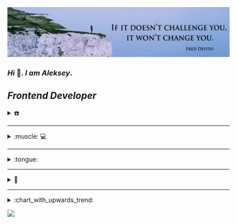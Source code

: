 ![Header](https://github.com/Lelik7777/lelik7777/blob/main/assets/1659084864603.jpeg)
### *Hi* 👋.  *I am Aleksey*.

## *Frontend  Developer*

<details>
  <summary>☎️</summary>

[![](https://github.com/Lelik7777/lelik7777/blob/main/assets/icons8-телеграмма-app-48.png)](https://t.me/Lelik_Jan) [![](https://github.com/Lelik7777/lelik7777/blob/main/assets/icons8-линкедин-48.png)](https://www.linkedin.com/in/aleksey-kvachkov-aa245a237/) [![](https://github.com/Lelik7777/lelik7777/blob/main/assets/icons8-discord-48.png)](https://discord.com/channels/@me)

</details>

---

<details>
<summary> :muscle: 💻 </summary>

![HTML5](https://img.shields.io/badge/html5-%23E34F26.svg?style=for-the-badge&logo=html5&logoColor=white)
![CSS3](https://img.shields.io/badge/css3-%231572B6.svg?style=for-the-badge&logo=css3&logoColor=white)
![SASS](https://img.shields.io/badge/SASS-hotpink.svg?style=for-the-badge&logo=SASS&logoColor=white)
<img src="https://img.shields.io/badge/BEM-green?style=for-the-badge&logo=bem&logoColor=black"/>
![JavaScript](https://img.shields.io/badge/-JavaScript-333?style=for-the-badge&logo=javascript)
![TypeScript](https://img.shields.io/badge/typescript-%23007ACC.svg?style=for-the-badge&logo=typescript&logoColor=white)
![Markdown](https://img.shields.io/badge/-Markdown-333?style=for-the-badge&logo=markdown)
<img src="https://img.shields.io/badge/React-black?style=for-the-badge&logo=react&logoColor=61DAFB">

🛠

![Figma](https://img.shields.io/badge/figma-%23F24E1E.svg?style=for-the-badge&logo=figma&logoColor=white)
![GitHub](https://img.shields.io/badge/github-%23121011.svg?style=for-the-badge&logo=github&logoColor=white)
![Git](https://img.shields.io/badge/git-%23F05033.svg?style=for-the-badge&logo=git&logoColor=white)
<img src="https://img.shields.io/badge/vs code-blue?style=for-the-badge&logo=visualstudiocode&logoColor=cyan "/>
<img src="https://img.shields.io/badge/web storm-black?style=for-the-badge&logo=webstorm&logoColor=orange "/>
![Webpack](https://img.shields.io/badge/webpack-333?style=for-the-badge&logo=webpack&logoColor=white)
![Eslint](https://user-images.githubusercontent.com/91879193/231826273-47ced88f-3531-44bf-8370-d2e782feecf4.svg)
<img src="https://img.shields.io/badge/Prettier-black?style=for-the-badge&logo=prettier&logoColor=#FFA500"/>
<img src="https://img.shields.io/badge/Stack overflow-E3F4F4?style=for-the-badge&logo=stackoverflow&logoColor=FFA41B"/>
<img src="https://img.shields.io/badge/Google-34a855?style=for-the-badge&logo=google&logoColor=4285F4"/>
<img src="https://img.shields.io/badge/Laverna-66b953?style=for-the-badge&logo=codersrank&logoColor=white"/>
<img src="https://img.shields.io/badge/Codewars-222327?style=for-the-badge&logo=codewars&logoColor=1361E">
<img src="https://img.shields.io/badge/Google chrome-fcc92c?style=for-the-badge&logo=googlechrome&logoColor=4285F4">


⌨

<img src="https://img.shields.io/badge/touch typing rus-orange?style=for-the-badge&logo=English&logoColor=orange "/>
<img src="https://img.shields.io/badge/touch typing eng-orange?style=for-the-badge&logo=English&logoColor=orange "/> 




 🎯💪

 
<br/>
<img src="https://img.shields.io/badge/time management-gold?style=for-the-badge&logo=English&logoColor=black"/>
<img src="https://img.shields.io/badge/task planning-gold?style=for-the-badge&logo=English&logoColor=black"/>
<img src="https://img.shields.io/badge/task decomposition-gold?style=for-the-badge&logo=English&logoColor=black "/> 

</details>

---

<details>
<summary> :tongue: </summary>

- **English A2 and moving towards B1** 
- **Russian Native**

</details>

---
<details>
 <summary>💼</summary>
  
<img src="https://user-images.githubusercontent.com/72075841/212335840-3e807600-6092-4e6a-867e-df7b2d6f34f7.gif" alt="user" width="200" /> 

| PROJECTS | PROJECTS |  PROJECTS |PROJECTS |
| ------- | -------- | -------- |-------- | 
| 1[![](https://github.com/Lelik7777/lelik7777/blob/main/assets/lelik7777.github.io_rsschool-cv_.png)](https://lelik7777.github.io/rsschool-cv/) |2[![](https://github.com/Lelik7777/lelik7777/blob/main/assets/lelik7777.github.io_productly_.png)](https://lelik7777.github.io/productly/) |3[![](https://github.com/Lelik7777/lelik7777/blob/main/assets/lelik7777.github.io_cssBayan-rs_.png)](https://lelik7777.github.io/cssBayan-rs/)  |4.[library-rs](https://github.com/Lelik7777/library-rs)[![](https://github.com/Lelik7777/lelik7777/blob/main/assets/library_small.png)](https://lelik7777.github.io/library-rs/) |
| 5[![](https://github.com/Lelik7777/lelik7777/blob/main/assets/lelik7777.github.io_momentum-rs_.png)](https://lelik7777.github.io/momentum-rs/) |6[![](https://github.com/Lelik7777/lelik7777/blob/main/assets/lelik7777.github.io_calculator_js_.png)](https://lelik7777.github.io/calculator_js/)|7[![](https://github.com/Lelik7777/lelik7777/blob/main/assets/freiii21.github.io_friday-project_.png)](https://freiii21.github.io/friday-project/#/login)|8[![](https://github.com/Lelik7777/lelik7777/blob/main/assets/social_network.PNG)](https://lelik7777.github.io/social_network_2021/#/) |
|9.[plants-rs](https://github.com/Lelik7777/plants-rs) [![](https://github.com/Lelik7777/lelik7777/blob/main/assets/lelik7777.github.io_plants-rs_.png)](https://lelik7777.github.io/plants-rs/) |10[CV](https://lelik7777.github.io/rsschool-cv/) |11[CV](https://lelik7777.github.io/rsschool-cv/) |12[CV](https://lelik7777.github.io/rsschool-cv) |
| 13.[shelter-rs](https://github.com/Lelik7777/shelter-rs)[![](https://github.com/Lelik7777/lelik7777/blob/main/assets/lelik7777.github.io_shelter-rs_shelter_index.html.png)](https://lelik7777.github.io/shelter-rs/) |14[CV](https://lelik7777.github.io/rsschool-cv) |15[CV](https://lelik7777.github.io/rsschool-cv/) |16[CV](https://lelik7777.github.io/rsschool-cv) |

[![codewars](https://github.com/Lelik7777/lelik7777/blob/main/assets/codewars_18_08.PNG)](https://www.codewars.com/users/rsschool_65c8eee4b7b0bd62)

</details>
  
----

<details>
  <summary>:chart_with_upwards_trend:</summary>
 <br/>
   <img align="left" alt="codeSTACKr's GitHub Stats" src="https://github-readme-stats.vercel.app/api/top-langs/?username=Lelik7777&langs_count=8&layout=compact" />
 
   <img align="left" alt="codeSTACKr's GitHub Stats" src="https://github-readme-stats.vercel.app/api?username=Lelik7777&show_icons=true" />
</details>


  ![](https://komarev.com/ghpvc/?username=Lelik7777&color=green)
